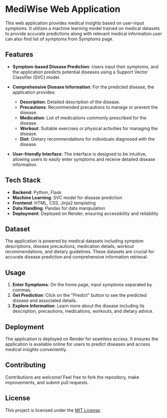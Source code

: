 # MediWise Web Application

This web application provides medical insights based on user-input symptoms. It utilizes a machine learning model trained on medical datasets to provide accurate predictions along with relevant medical information.user can also find list of symptoms from Symptoms page.

## Features

- **Symptom-based Disease Prediction**: Users input their symptoms, and the application predicts potential diseases using a Support Vector Classifier (SVC) model.
  
- **Comprehensive Disease Information**: For the predicted disease, the application provides:
  - **Description**: Detailed description of the disease.
  - **Precautions**: Recommended precautions to manage or prevent the disease.
  - **Medication**: List of medications commonly prescribed for the disease.
  - **Workout**: Suitable exercises or physical activities for managing the disease.
  - **Diet**: Dietary recommendations for individuals diagnosed with the disease.
  
- **User-friendly Interface**: The interface is designed to be intuitive, allowing users to easily enter symptoms and receive detailed disease information.

## Tech Stack

- **Backend**: Python, Flask
- **Machine Learning**: SVC model for disease prediction
- **Frontend**: HTML, CSS, Jinja2 templating
- **Data Handling**: Pandas for data manipulation
- **Deployment**: Deployed on Render, ensuring accessibility and reliability

## Dataset

The application is powered by medical datasets including symptom descriptions, disease precautions, medication details, workout recommendations, and dietary guidelines. These datasets are crucial for accurate disease prediction and comprehensive information retrieval.

## Usage

1. **Enter Symptoms**: On the home page, input symptoms separated by commas.
2. **Get Prediction**: Click on the "Predict" button to see the predicted disease and associated details.
3. **Explore Information**: Learn more about the disease including its description, precautions, medications, workouts, and dietary advice.

## Deployment

The application is deployed on Render for seamless access. It ensures the application is available online for users to predict diseases and access medical insights conveniently.

## Contributing

Contributions are welcome! Feel free to fork the repository, make improvements, and submit pull requests.

## License

This project is licensed under the [MIT License](LICENSE).
